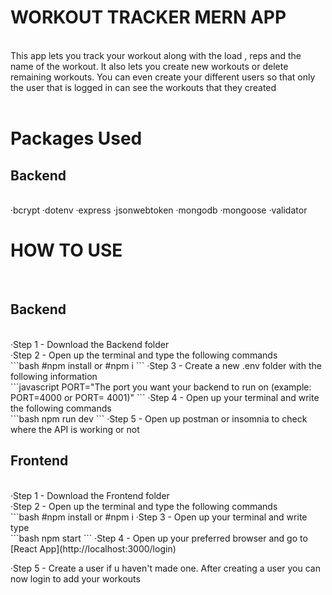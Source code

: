 <h1>WORKOUT TRACKER MERN APP</h1><br/>
This app lets you track your workout along with the load , reps and the name of the workout. It also lets you create new workouts or delete remaining workouts. You can even create your different users so that only the user that is logged in can see the workouts that they created<br/>
<br/>
<h1>Packages Used</h1>
<h2>Backend</h2><br/>
    ·bcrypt
    ·dotenv
    ·express
    ·jsonwebtoken
    ·mongodb
    ·mongoose
    ·validator
<br/>
<h1>HOW TO USE</h1> <br/>
<h2>Backend</h2><br/>
·Step 1 - Download the Backend folder<br/>
·Step 2 - Open up the terminal and type the following commands<br/>
```bash
#npm install
or
#npm i
```
·Step 3 - Create a new .env folder with the following information<br/>
```javascript
PORT="The port you want your backend to run on (example: PORT=4000 or PORT= 4001)"
```
·Step 4 - Open up your terminal and write the following commands<br/>
```bash
npm run dev
```
·Step 5 - Open up postman or insomnia to check where the API is working or not

<h2>Frontend</h2><br/>
·Step 1 - Download the Frontend folder<br/>
·Step 2 - Open up the terminal and type the following commands<br/>
```bash
#npm install
or
#npm i
·Step 3 - Open up your terminal and write type<br/>
```bash
npm start
```
·Step 4 - Open up your preferred browser and go to [React App](http://localhost:3000/login)<br/>

·Step 5 - Create a user if u haven't made one. After creating a user you can now login to add your workouts<br/>

